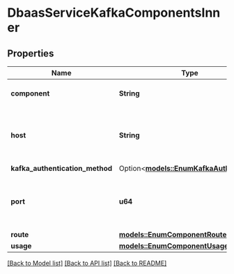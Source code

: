 # DbaasServiceKafkaComponentsInner

## Properties

Name | Type | Description | Notes
------------ | ------------- | ------------- | -------------
**component** | **String** | Service component name | 
**host** | **String** | DNS name for connecting to the service component | 
**kafka_authentication_method** | Option<[**models::EnumKafkaAuthMethod**](enum-kafka-auth-method.md)> |  | [optional]
**port** | **u64** | Port number for connecting to the service component | 
**route** | [**models::EnumComponentRoute**](enum-component-route.md) |  | 
**usage** | [**models::EnumComponentUsage**](enum-component-usage.md) |  | 

[[Back to Model list]](../README.md#documentation-for-models) [[Back to API list]](../README.md#documentation-for-api-endpoints) [[Back to README]](../README.md)


